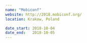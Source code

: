 ```yaml
---
name: "Mobiconf"
website: http://2018.mobiconf.org/
location: Krakow, Poland

date_start: 2018-10-04
date_end:   2018-10-05
---
```

